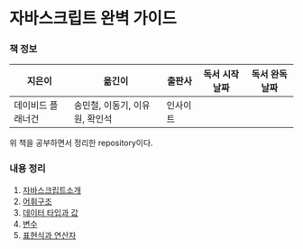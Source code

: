 # 자바스크립트 완벽 가이드

### 책 정보
|지은이|옮긴이|출판사|독서 시작날짜|독서 완독날짜|
|----|-----|----|---------|----------|
|데이비드 플래너건|송민철, 이동기, 이유원, 확인석|인사이트|||

위 책을 공부하면서 정리한 repository이다.

### 내용 정리
1. [자바스크립트소개](https://github.com/ThreeSnakes/TIL/blob/master/Book/%EC%9E%90%EB%B0%94%EC%8A%A4%ED%81%AC%EB%A6%BD%ED%8A%B8%20%EC%99%84%EB%B2%BD%20%EA%B0%80%EC%9D%B4%EB%93%9C/chapter-1.md)
2. [어휘구조](https://github.com/ThreeSnakes/TIL/blob/master/Book/%EC%9E%90%EB%B0%94%EC%8A%A4%ED%81%AC%EB%A6%BD%ED%8A%B8%20%EC%99%84%EB%B2%BD%20%EA%B0%80%EC%9D%B4%EB%93%9C/chapter-2.md)
3. [데이터 타입과 값](https://github.com/ThreeSnakes/TIL/blob/master/Book/%EC%9E%90%EB%B0%94%EC%8A%A4%ED%81%AC%EB%A6%BD%ED%8A%B8%20%EC%99%84%EB%B2%BD%20%EA%B0%80%EC%9D%B4%EB%93%9C/chapter-3.md)
4. [변수](https://github.com/ThreeSnakes/TIL/blob/master/Book/%EC%9E%90%EB%B0%94%EC%8A%A4%ED%81%AC%EB%A6%BD%ED%8A%B8%20%EC%99%84%EB%B2%BD%20%EA%B0%80%EC%9D%B4%EB%93%9C/chapter-4.md)
5. [표현식과 연산자](https://github.com/ThreeSnakes/TIL/blob/master/Book/%EC%9E%90%EB%B0%94%EC%8A%A4%ED%81%AC%EB%A6%BD%ED%8A%B8%20%EC%99%84%EB%B2%BD%20%EA%B0%80%EC%9D%B4%EB%93%9C/chapter-5.md)
